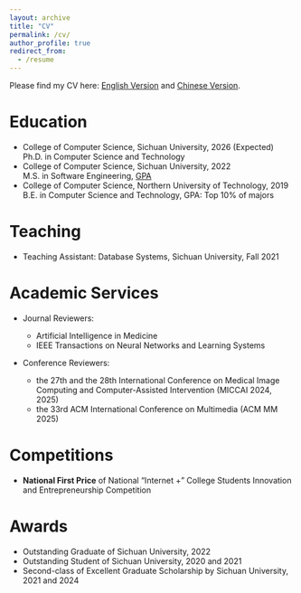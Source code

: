 ```yaml
---
layout: archive
title: "CV"
permalink: /cv/
author_profile: true
redirect_from:
  - /resume
---
```


<!-- {% include base_path %} -->

Please find my CV here: [English Version](https://tzhongboyyy97.github.io/files/cv_english.pdf) and [Chinese Version](https://tzhongboyyy97.github.io/files/cv_chinese.pdf).

# Education

- College of Computer Science, Sichuan University, 2026 (Expected)  
Ph.D. in Computer Science and Technology
- College of Computer Science, Sichuan University, 2022  
M.S. in Software Engineering, [GPA](https://tzhongboyyy97.github.io/files/SCU_YJS_CJD_ZW_LS.pdf)
- College of Computer Science, Northern University of Technology, 2019  
B.E. in Computer Science and Technology, GPA: Top 10% of majors

# Teaching

- Teaching Assistant: Database Systems, Sichuan University, Fall 2021

# Academic Services

- Journal Reviewers:
  - Artificial Intelligence in Medicine
  - IEEE Transactions on Neural Networks and Learning Systems

- Conference Reviewers:
  - the 27th and the 28th International Conference on Medical Image Computing and Computer-Assisted Intervention (MICCAI 2024, 2025)
  - the 33rd ACM International Conference on Multimedia (ACM MM 2025)

# Competitions

- **National First Price** of National “Internet +” College Students Innovation and Entrepreneurship Competition

# Awards

- Outstanding Graduate of Sichuan University, 2022
- Outstanding Student of Sichuan University, 2020 and 2021
- Second-class of Excellent Graduate Scholarship by Sichuan University, 2021 and 2024
